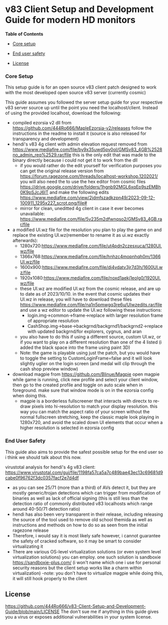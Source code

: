 # v83 Client Setup and Development Guide for modern HD monitors

<!-- markdown-toc start - Don't edit this section. Run M-x markdown-toc-refresh-toc -->
**Table of Contents**

- [Core setup](#Core-setup)
- [End user safety](#End-user-safety)

- [License](#license)

<!-- markdown-toc end -->

### Core Setup
This setup guide is for an open source v83 client patch designed to work with the most developed open source v83 server (currently cosmic)  

This guide assumes you followed the server setup guide for your respective v83 server source up until the point you need the localhost/client. Instead of using the provided localhost, download the following:  

- compiled ezorsia v2 dll from https://github.com/444Ro666/MapleEzorsia-v2/releases follow the instructions in the readme to install it (source is also released for transparency and development)
- hendi's v83 4g client with admin elevation request removed from https://www.mediafire.com/file/by9x35uwd5pv0ol/GMSv83_4GB%2528no_admin_req%2529.rar/file this is the only edit that was made to the binary directly because i could not get it to work from the dll
    - if you would rather do the edit yourself for verification purposes you can get the original release version from https://forum.ragezone.com/threads/localhost-workshop.1202021/ you will also need the to use the hex editor from cosmic files https://drive.google.com/drive/folders/1hgnb92MGL6xqEp9szEMBh0K9pSJcJ6IT and make the following edits https://www.mediafire.com/view/2jdmfszadkzpn49/2023-09-12-100911_1295x227_scrot.png/file#
    - mirror for clean, uneditted 4g client in case it ever becomes unavailable: https://www.mediafire.com/file/5v235m2dfwnqso2/GMSv83_4GB.rar/file
- a modified UI.wz file for the resolution you plan to play the game on and replace the existing UI.wz(remember to rename it as ui.wz exactly afterwards):
  - 1280x720:https://www.mediafire.com/file/ut4pdn2czesxuca/1280UI.wz/file
  - 1366x768:https://www.mediafire.com/file/hnhzc4mopnhqh0m/1366UI.wz/file
  - 1600x900:https://www.mediafire.com/file/di4vdatv3jr7d3h/1600UI.wz/file
  - 1920x1080:https://www.mediafire.com/file/noxd1aekj1eolg0/1920UI.wz/file
  - these UI.wz are modified UI.wz from the cosmic release, and are up to date as of 2023/10/10. in the event that cosmic updates their UI.wz in release, you will have to download these files https://www.mediafire.com/file/na1n5pmwgq3re6u/UIwzedits.rar/file and use a wz editor to update the UI.wz following these instructions:
    - login.img->common->frame->replace with larger resolution frame of appropriate resolution
    - CashShop.img->base->backgrnd/backgrnd1/backgrnd2->replace with updated backgrnd/for explorers, cygnus, and aran
  - you also have to do this if using a different source, custom UI.wz, or if you want to play on a different resolution than one of the 4 listed (i added the black space into the frame using paint 3D)
  - Note: the game is playable using just the patch, but you would have to toggle the setting to CustomLoginFrame=false and it will look slightly uglier on the login screen (and medal will clip through the cash shop preview window)
- download magpie from https://github.com/Blinue/Magpie    open magpie while game is running, click new profile and select your client window, then go to the created profile and toggle on auto scale when in foreground. make sure that window mode is on in the ezorsia config when doing this.
  - magpie is a borderless fullscreener that interacts with directx to re-draw pixels into hi-resolution to match your display resolution. this way you can match the aspect ratio of your screen without the normal fullscreen stretching, keep the classic maple look playing in 1280x720, and avoid the scaled down UI elements that occur when a higher resolution is selected in ezorsia config

### End User Safety
This guide also aims to provide the safest possible setup for the end user so i think we should talk about this now. 

virustotal analysis for hendi's 4g v83 client: https://www.virustotal.com/gui/file/1198fa57ca5a7c489bae43ec13c69681d9cabe0f96762f3dc0357facf2e7d4df
- as you can see 25/71 (more than a third) of AVs detect it, but they are mostly generic/trojan detections which can trigger from modification of binaries as well as lack of official signing (this is still less than the detection ratio of commonly distributed v83 localhosts which range around 40-50/71 detection ratio)
- hendi has also been very transparent in their release, including releasing the source of the tool used to remove old school themida as well as instructions and methods on how to do so as seen from the initial ragezone release
- Therefore, i would say it is most likely safe however, i cannot guarantee the safety of cracked software, so it may be smart to consider virtualizating it
- There are various OS-level virtualization solutions (or even system level virtualization solutions) you can employ. one such solution is sandboxie https://sandboxie-plus.com/ (i won't name which one i use for personal security reasons but the client setup works like a charm within virtualization)
    -note: you don't have to virtualize magpie while doing this, it will still hook properly to the client


## License

https://github.com/444Ro666/v83-Client-Setup-and-Development-Guide/blob/main/LICENSE
The don't sue me if anything in this guide gives you a virus or exposes additional vulnerabilities in your system license.
